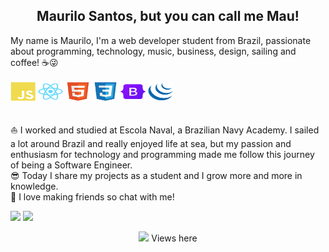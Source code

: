 <div align="center"><h2> Maurilo Santos, but you can call me Mau!</h2></div>
My name is Maurilo, I'm a web developer student from Brazil, passionate about programming, technology, music, business, design, sailing and coffee! ☕😜
<div style="display: inline_block"><br>
  <img align="center" alt="Mau-Js" height="30" width="40" src="https://raw.githubusercontent.com/devicons/devicon/master/icons/javascript/javascript-plain.svg">
  <img align="center" alt="Mau-React" height="30" width="40" src="https://raw.githubusercontent.com/devicons/devicon/master/icons/react/react-original.svg">
  <img align="center" alt="Mau-HTML" height="30" width="40" src="https://raw.githubusercontent.com/devicons/devicon/master/icons/html5/html5-original.svg">
  <img align="center" alt="Mau-CSS" height="30" width="40" src="https://raw.githubusercontent.com/devicons/devicon/master/icons/css3/css3-original.svg">
  <img align="center" alt="Mau-Bootstrap" height="30" width="40" src="https://raw.githubusercontent.com/devicons/devicon/master/icons/bootstrap/bootstrap-original.svg">
  <img align="center" alt="Mau-jQuery" height="30" width="40" src="https://raw.githubusercontent.com/devicons/devicon/master/icons/jquery/jquery-original.svg">
</div><br>

⛵ I worked and studied at Escola Naval, a Brazilian Navy Academy. I sailed a lot around Brazil and really enjoyed life at sea, but my passion and enthusiasm for technology and programming made me follow this journey of being a Software Engineer.
<br>😎 Today I share my projects as a student and I grow more and more in knowledge.<br>
🤩 I love making friends so chat with me!

 <a href = "mailto:maurilosantoss1@gmail.com"><img src="https://img.shields.io/badge/-Gmail-%23333?style=for-the-badge&logo=gmail&logoColor=white" target="_blank"></a>
  <a href="https://www.linkedin.com/in/maurilosantos" target="_blank"><img src="https://img.shields.io/badge/-LinkedIn-%230077B5?style=for-the-badge&logo=linkedin&logoColor=white" target="_blank"></a> 
  <p align="center"><img alingn="center" src="https://profile-counter.glitch.me/maurilosantos/count.svg" /> Views here</p>

